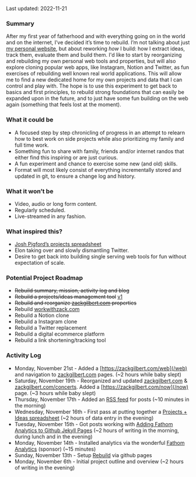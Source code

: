 Last updated: 2022-11-21

### Summary
After my first year of fatherhood and with everything going on in the world and on the internet, I’ve decided it’s time to rebuild. I’m not talking about just [my personal website](http://zackgilbert.com), but about reworking _how_ I build: how I extract ideas, track them, evaluate them and build them. I'd like to start by reorganizing and rebuilding my own personal web tools and properties, but will also explore cloning popular web apps, like Instagram, Notion and Twitter, as fun exercises of rebuilding well known real world applications. This will allow me to find a new dedicated home for my own projects and data that I can control and play with. The hope is to use this experiment to get back to basics and first principles, to rebuild strong foundations that can easily be expanded upon in the future, and to just have some fun building on the web again (something that feels lost at the moment).

### What it could be
* A focused step by step chronicling of progress in an attempt to relearn how to best work on side projects while also prioritizing my family and full time work.
* Something fun to share with family, friends and/or internet randos that either find this inspiring or are just curious.
* A fun experiment and chance to exercise some new (and old) skills.
* Format will most likely consist of everything incrementally stored and updated in git, to ensure a change log and history.

### What it won’t be
* Video, audio or long form content.
* Regularly scheduled.
* Live-streamed in any fashion.

### What inspired this?
* [Josh Pigford’s projects spreadsheet](https://twitter.com/shpigford/status/1033032915175858176?s=46&t=8UnaRcO0QWgP3l21v-zrBw)
* Elon taking over and slowly dismantling Twitter.
* Desire to get back into building single serving web tools for fun without expectation of scale.

### Potential Project Roadmap
* ~~Rebuild summary, mission, activity log and blog~~
* ~~Rebuild a projects/ideas management tool~~ [v1](https://docs.google.com/spreadsheets/d/12vxRYLiDF-cSlhvIf2hHiJ6oE1ZQD79s41yMkZIYIS0/edit?usp=sharing)
* ~~Rebuild and reorganize [zackgilbert.com](zackgilbert.com) properties~~
* Rebuild [workwithzack.com](http://workwithzack.com)
* Rebuild a Notion clone
* Rebuild a Instagram clone
* Rebuild a Twitter replacement
* Rebuild a digital ecommerce platform
* Rebuild a link shortening/tracking tool

### Activity Log
* Monday, November 21st - Added a [https://zackgilbert.com/web](/web) and navigation to [zackgilbert.com](https://zackgilbert.com) pages. (~2 hours while baby slept)
* Saturday, November 19th - Reorganized and updated [zackgilbert.com](https://zackgilbert.com) & [zackgilbert.com/concerts](https://zackgilbert.com/concerts). Added a [https://zackgilbert.com/now](/now) page. (~3 hours while baby slept)
* Thursday, November 17th - Added an [RSS feed](https://rebuild.zackgilbert.com/feed.xml) for posts (~10 minutes in the morning)
* Wednesday, November 16th - First pass at putting together a [Projects + Ideas spreadsheet](https://docs.google.com/spreadsheets/d/12vxRYLiDF-cSlhvIf2hHiJ6oE1ZQD79s41yMkZIYIS0/edit?usp=sharing) (~2 hours of data entry in the evening)
* Tuesday, November 15th - Got posts working with [Adding Fathom Analytics to Github Jekyll Pages](https://rebuild.zackgilbert.com/2022/11/15/adding-fathom-analytics-to-github-jekyll-pages) (~2 hours of writing in the morning, during lunch and in the evening)
* Monday, November 14th - Installed analytics via the wonderful [Fathom Analytics](https://usefathom.com/ref/DNQLHG) (sponsor) (~15 minutes)
* Sunday, November 13th - Setup [Rebuild](https://rebuild.zackgilbert.com) via github pages
* Monday, November 6th - Initial project outline and overview (~2 hours of writing in the evening)
